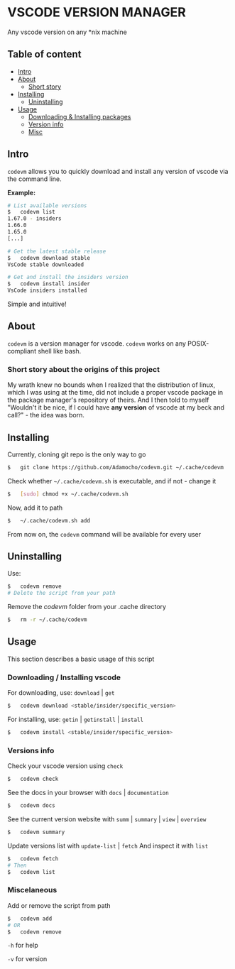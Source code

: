 # VSCODE VERSION MANAGER

Any vscode version on any \*nix machine

## Table of content
- [Intro](#intro)
- [About](#about)
    - [Short story](#short-story-about-the-origins-of-this-project)
- [Installing](#installing)
    - [Uninstalling](#uninstalling)
- [Usage](#usage)
    - [Downloading & Installing packages](#downloading--installing-vscode)
    - [Version info](#versions-info)
    - [Misc](#miscelaneous)

## Intro

`codevm` allows you to quickly download and install any version of vscode via the command line.

**Example:**
```sh
# List available versions
$   codevm list
1.67.0 - insiders
1.66.0
1.65.0
[...]

# Get the latest stable release
$   codevm download stable
VsCode stable downloaded

# Get and install the insiders version
$   codevm install insider
VsCode insiders installed
```

Simple and intuitive!

## About

`codevm` is a version manager for vscode. `codevm` works on any POSIX-compliant shell like bash.

### Short story about the origins of this project

My wrath knew no bounds when I realized that the distribution of linux, which I was using at the time, did not include a proper vscode package in the package manager's repository of theirs. And I then told to myself "Wouldn't it be nice, if I could have **any version** of vscode at my beck and call?" - the idea was born.

## Installing

Currently, cloning git repo is the only way to go
```sh
$   git clone https://github.com/Adamocho/codevm.git ~/.cache/codevm
```
Check whether `~/.cache/codevm.sh` is executable, and if not - change it
```sh
$   [sudo] chmod +x ~/.cache/codevm.sh
```

Now, add it to path
```sh
$   ~/.cache/codevm.sh add
```
From now on, the `codevm` command will be available for every user

## Uninstalling

Use:
```sh
$   codevm remove
# Delete the script from your path
```
Remove the *codevm* folder from your .cache directory
```sh
$   rm -r ~/.cache/codevm
```

## Usage

This section describes a basic usage of this script

### Downloading / Installing vscode

For downloading, use: `download` | `get`
```sh
$   codevm download <stable/insider/specific_version>
```

For installing, use: `getin` | `getinstall` | `install`
```sh
$   codevm install <stable/insider/specific_version>
```

### Versions info

Check your vscode version using `check`
```sh
$   codevm check
```

See the docs in your browser with `docs` | `documentation`
```sh
$   codevm docs
```

See the current version website with `summ` | `summary` | `view` | `overview`
```sh
$   codevm summary
```

Update versions list with `update-list` | `fetch`
And inspect it with `list`
```sh
$   codevm fetch
# Then
$   codevm list
```
### Miscelaneous

Add or remove the script from path
```sh
$   codevm add
# OR
$   codevm remove
```

`-h` for help

`-v` for version